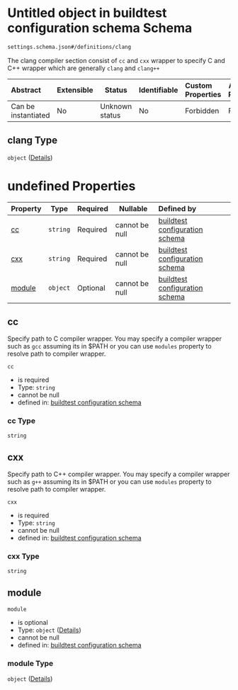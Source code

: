 # Untitled object in buildtest configuration schema Schema

```txt
settings.schema.json#/definitions/clang
```

The clang compiler section consist of `cc` and `cxx` wrapper to specify C and C++ wrapper which are generally `clang` and `clang++`


| Abstract            | Extensible | Status         | Identifiable | Custom Properties | Additional Properties | Access Restrictions | Defined In                                                                   |
| :------------------ | ---------- | -------------- | ------------ | :---------------- | --------------------- | ------------------- | ---------------------------------------------------------------------------- |
| Can be instantiated | No         | Unknown status | No           | Forbidden         | Forbidden             | none                | [settings.schema.json\*](../out/settings.schema.json "open original schema") |

## clang Type

`object` ([Details](settings-definitions-clang.md))

# undefined Properties

| Property          | Type     | Required | Nullable       | Defined by                                                                                                                   |
| :---------------- | -------- | -------- | -------------- | :--------------------------------------------------------------------------------------------------------------------------- |
| [cc](#cc)         | `string` | Required | cannot be null | [buildtest configuration schema](settings-definitions-cc.md "settings.schema.json#/definitions/clang/properties/cc")         |
| [cxx](#cxx)       | `string` | Required | cannot be null | [buildtest configuration schema](settings-definitions-cxx.md "settings.schema.json#/definitions/clang/properties/cxx")       |
| [module](#module) | `object` | Optional | cannot be null | [buildtest configuration schema](settings-definitions-module.md "settings.schema.json#/definitions/clang/properties/module") |

## cc

Specify path to C compiler wrapper. You may specify a compiler wrapper such as `gcc` assuming its in $PATH or you can use `modules` property to resolve path to compiler wrapper.


`cc`

-   is required
-   Type: `string`
-   cannot be null
-   defined in: [buildtest configuration schema](settings-definitions-cc.md "settings.schema.json#/definitions/clang/properties/cc")

### cc Type

`string`

## cxx

Specify path to C++ compiler wrapper. You may specify a compiler wrapper such as `g++` assuming its in $PATH or you can use `modules` property to resolve path to compiler wrapper.


`cxx`

-   is required
-   Type: `string`
-   cannot be null
-   defined in: [buildtest configuration schema](settings-definitions-cxx.md "settings.schema.json#/definitions/clang/properties/cxx")

### cxx Type

`string`

## module




`module`

-   is optional
-   Type: `object` ([Details](settings-definitions-module.md))
-   cannot be null
-   defined in: [buildtest configuration schema](settings-definitions-module.md "settings.schema.json#/definitions/clang/properties/module")

### module Type

`object` ([Details](settings-definitions-module.md))
